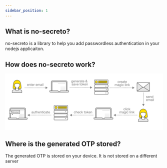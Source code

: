 ```yaml
---
sidebar_position: 1
---
```


## What is no-secreto?

no-secreto is a library to help you add passwordless authentication in your nodejs applicaiton.

## How does no-secreto work?

![google-2-step-verification](../../assets//process.png)

## Where is the generated OTP stored?

The generated OTP is stored on your device. It is not stored on a different server
